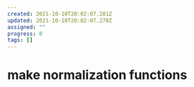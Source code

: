 ```yaml
---
created: 2021-10-10T20:02:07.281Z
updated: 2021-10-10T20:02:07.278Z
assigned: ""
progress: 0
tags: []
---
```


# make normalization functions
